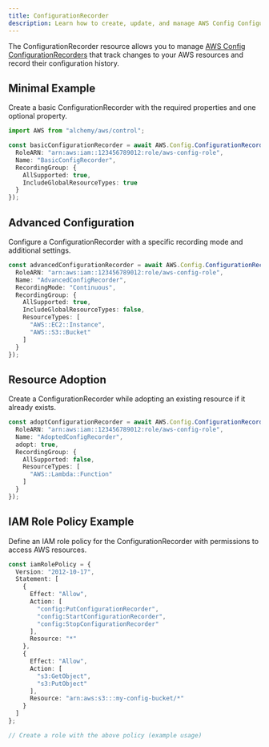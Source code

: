 ```yaml
---
title: ConfigurationRecorder
description: Learn how to create, update, and manage AWS Config ConfigurationRecorders using Alchemy Cloud Control.
---
```



The ConfigurationRecorder resource allows you to manage [AWS Config ConfigurationRecorders](https://docs.aws.amazon.com/config/latest/userguide/) that track changes to your AWS resources and record their configuration history.

## Minimal Example

Create a basic ConfigurationRecorder with the required properties and one optional property.

```ts
import AWS from "alchemy/aws/control";

const basicConfigurationRecorder = await AWS.Config.ConfigurationRecorder("basicRecorder", {
  RoleARN: "arn:aws:iam::123456789012:role/aws-config-role",
  Name: "BasicConfigRecorder",
  RecordingGroup: {
    AllSupported: true,
    IncludeGlobalResourceTypes: true
  }
});
```

## Advanced Configuration

Configure a ConfigurationRecorder with a specific recording mode and additional settings.

```ts
const advancedConfigurationRecorder = await AWS.Config.ConfigurationRecorder("advancedRecorder", {
  RoleARN: "arn:aws:iam::123456789012:role/aws-config-role",
  Name: "AdvancedConfigRecorder",
  RecordingMode: "Continuous",
  RecordingGroup: {
    AllSupported: true,
    IncludeGlobalResourceTypes: false,
    ResourceTypes: [
      "AWS::EC2::Instance",
      "AWS::S3::Bucket"
    ]
  }
});
```

## Resource Adoption

Create a ConfigurationRecorder while adopting an existing resource if it already exists.

```ts
const adoptConfigurationRecorder = await AWS.Config.ConfigurationRecorder("adoptedRecorder", {
  RoleARN: "arn:aws:iam::123456789012:role/aws-config-role",
  Name: "AdoptedConfigRecorder",
  adopt: true,
  RecordingGroup: {
    AllSupported: false,
    ResourceTypes: [
      "AWS::Lambda::Function"
    ]
  }
});
```

## IAM Role Policy Example

Define an IAM role policy for the ConfigurationRecorder with permissions to access AWS resources.

```ts
const iamRolePolicy = {
  Version: "2012-10-17",
  Statement: [
    {
      Effect: "Allow",
      Action: [
        "config:PutConfigurationRecorder",
        "config:StartConfigurationRecorder",
        "config:StopConfigurationRecorder"
      ],
      Resource: "*"
    },
    {
      Effect: "Allow",
      Action: [
        "s3:GetObject",
        "s3:PutObject"
      ],
      Resource: "arn:aws:s3:::my-config-bucket/*"
    }
  ]
};

// Create a role with the above policy (example usage)
```

